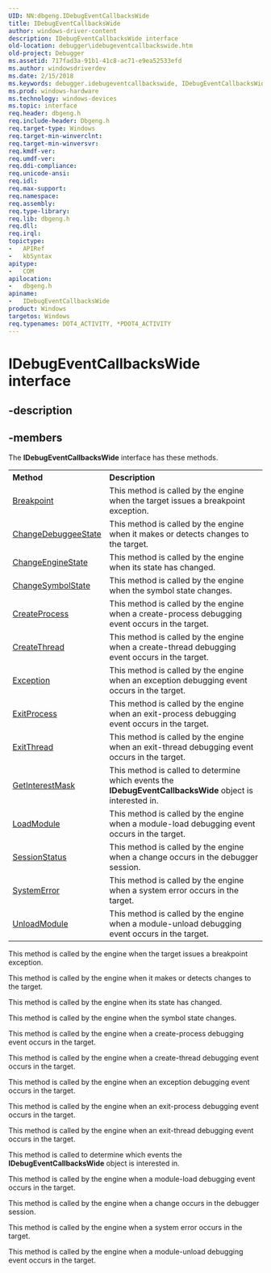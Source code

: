 ```yaml
---
UID: NN:dbgeng.IDebugEventCallbacksWide
title: IDebugEventCallbacksWide
author: windows-driver-content
description: IDebugEventCallbacksWide interface
old-location: debugger\idebugeventcallbackswide.htm
old-project: Debugger
ms.assetid: 717fad3a-91b1-41c8-ac71-e9ea52533efd
ms.author: windowsdriverdev
ms.date: 2/15/2018
ms.keywords: debugger.idebugeventcallbackswide, IDebugEventCallbacksWide interface [Windows Debugging], IDebugEventCallbacksWide interface [Windows Debugging], described, IDebugEventCallbacksWide, dbgeng/IDebugEventCallbacksWide
ms.prod: windows-hardware
ms.technology: windows-devices
ms.topic: interface
req.header: dbgeng.h
req.include-header: Dbgeng.h
req.target-type: Windows
req.target-min-winverclnt: 
req.target-min-winversvr: 
req.kmdf-ver: 
req.umdf-ver: 
req.ddi-compliance: 
req.unicode-ansi: 
req.idl: 
req.max-support: 
req.namespace: 
req.assembly: 
req.type-library: 
req.lib: dbgeng.h
req.dll: 
req.irql: 
topictype:
-	APIRef
-	kbSyntax
apitype:
-	COM
apilocation:
-	dbgeng.h
apiname:
-	IDebugEventCallbacksWide
product: Windows
targetos: Windows
req.typenames: DOT4_ACTIVITY, *PDOT4_ACTIVITY
---
```


# IDebugEventCallbacksWide interface


## -description




## -members

The <b>IDebugEventCallbacksWide</b> interface has these methods.
<table class="members" id="memberListMethods">
<tr>
<th align="left" width="37%">Method</th>
<th align="left" width="63%">Description</th>
</tr>
<tr data="declared;">
<td align="left" width="37%">
<a href="https://msdn.microsoft.com/ee9b9b6c-c76e-4979-9f23-c411fe1b002a">Breakpoint</a>
</td>
<td align="left" width="63%">
 This method is called by the engine when the target issues a breakpoint exception.

</td>
</tr>
<tr data="declared;">
<td align="left" width="37%">
<a href="https://msdn.microsoft.com/ffb5925a-6bbd-41f5-b8b8-e8c7189d57ac">ChangeDebuggeeState</a>
</td>
<td align="left" width="63%">
This method is called by the engine when it makes or detects changes to the target.

</td>
</tr>
<tr data="declared;">
<td align="left" width="37%">
<a href="https://msdn.microsoft.com/14205476-3f58-4105-99a7-a3baa2eba033">ChangeEngineState</a>
</td>
<td align="left" width="63%">
This method is called by the engine when its state has changed.

</td>
</tr>
<tr data="declared;">
<td align="left" width="37%">
<a href="https://msdn.microsoft.com/ea331612-5c48-4320-a658-101c3d93e7be">ChangeSymbolState</a>
</td>
<td align="left" width="63%">
This method is called by the engine when the symbol state changes.

</td>
</tr>
<tr data="declared;">
<td align="left" width="37%">
<a href="https://msdn.microsoft.com/library/windows/hardware/ff539321">CreateProcess</a>
</td>
<td align="left" width="63%">
This method is called by the engine when a create-process debugging event occurs in the target.

</td>
</tr>
<tr data="declared;">
<td align="left" width="37%">
<a href="https://msdn.microsoft.com/d845777c-1bc9-4ab3-9bfc-211f2231971e">CreateThread</a>
</td>
<td align="left" width="63%">
This method is called by the engine when a create-thread debugging event occurs in the target.

</td>
</tr>
<tr data="declared;">
<td align="left" width="37%">
<a href="https://msdn.microsoft.com/02f5bec1-f2d2-4b72-bd9e-b30315c334da">Exception</a>
</td>
<td align="left" width="63%">
This method is called by the engine when an exception debugging event occurs in the target.

</td>
</tr>
<tr data="declared;">
<td align="left" width="37%">
<a href="https://msdn.microsoft.com/bc104b84-4f0a-420d-8c2c-14b33cc6ca04">ExitProcess</a>
</td>
<td align="left" width="63%">
This method is called by the engine when an exit-process debugging event occurs in the target.

</td>
</tr>
<tr data="declared;">
<td align="left" width="37%">
<a href="https://msdn.microsoft.com/77933fa9-ff30-45cf-894d-83a425802e25">ExitThread</a>
</td>
<td align="left" width="63%">
This method is called by the engine when an exit-thread debugging event occurs in the target.

</td>
</tr>
<tr data="declared;">
<td align="left" width="37%">
<a href="https://msdn.microsoft.com/b1e62ae3-4a3d-42db-b7fe-87d1a7e0b438">GetInterestMask</a>
</td>
<td align="left" width="63%">
This method is called to determine which events the <b>IDebugEventCallbacksWide</b> object is interested in.

</td>
</tr>
<tr data="declared;">
<td align="left" width="37%">
<a href="https://msdn.microsoft.com/03a76d41-3af1-48a9-832a-1c255a8b0cc4">LoadModule</a>
</td>
<td align="left" width="63%">
This method is called by the engine when a module-load debugging event occurs in the target.

</td>
</tr>
<tr data="declared;">
<td align="left" width="37%">
<a href="https://msdn.microsoft.com/cc3ed4ef-5e2d-4865-8d6f-b140d6b5d7af">SessionStatus</a>
</td>
<td align="left" width="63%">
This method is called by the engine when a change occurs in the debugger session.

</td>
</tr>
<tr data="declared;">
<td align="left" width="37%">
<a href="https://msdn.microsoft.com/938eacb5-7939-43ed-a854-046708fc9c79">SystemError</a>
</td>
<td align="left" width="63%">
This method is called by the engine when a system error occurs in the target.

</td>
</tr>
<tr data="declared;">
<td align="left" width="37%">
<a href="https://msdn.microsoft.com/05f3fa93-389e-4ecc-b7c0-71f43691232f">UnloadModule</a>
</td>
<td align="left" width="63%">
This method is called by the engine when a module-unload debugging event occurs in the target.

</td>
</tr>
</table> This method is called by the engine when the target issues a breakpoint exception.

This method is called by the engine when it makes or detects changes to the target.

This method is called by the engine when its state has changed.

This method is called by the engine when the symbol state changes.

This method is called by the engine when a create-process debugging event occurs in the target.

This method is called by the engine when a create-thread debugging event occurs in the target.

This method is called by the engine when an exception debugging event occurs in the target.

This method is called by the engine when an exit-process debugging event occurs in the target.

This method is called by the engine when an exit-thread debugging event occurs in the target.

This method is called to determine which events the <b>IDebugEventCallbacksWide</b> object is interested in.

This method is called by the engine when a module-load debugging event occurs in the target.

This method is called by the engine when a change occurs in the debugger session.

This method is called by the engine when a system error occurs in the target.

This method is called by the engine when a module-unload debugging event occurs in the target.

 

